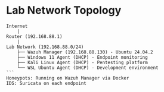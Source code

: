 # Lab Network Topology

````
Internet
    |
Router (192.168.88.1)
    |
Lab Network (192.168.88.0/24)
    ├── Wazuh Manager (192.168.88.130) - Ubuntu 24.04.2
    ├── Windows 11 Agent (DHCP) - Endpoint monitoring
    ├── Kali Linux Agent (DHCP) - Pentesting platform
    └── WSL Ubuntu Agent (DHCP) - Development environment
``` 
Honeypots: Running on Wazuh Manager via Docker
IDS: Suricata on each endpoint
